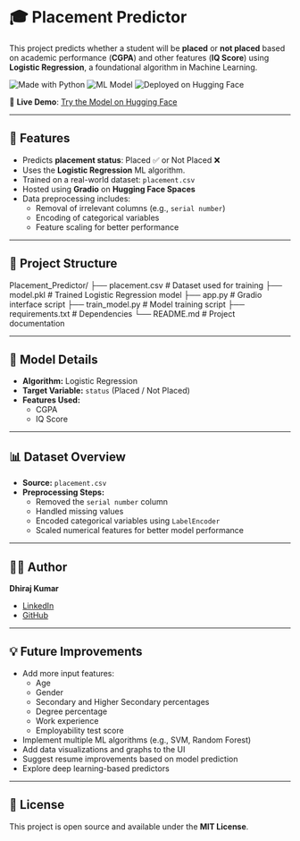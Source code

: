 # 🎓 Placement Predictor

This project predicts whether a student will be **placed** or **not placed** based on academic performance (**CGPA**) and other features (**IQ Score**) using **Logistic Regression**, a foundational algorithm in Machine Learning.

![Made with Python](https://img.shields.io/badge/Made%20with-Python-blue)
![ML Model](https://img.shields.io/badge/Machine%20Learning-Logistic%20Regression-yellowgreen)
![Deployed on Hugging Face](https://img.shields.io/badge/Deployed-HuggingFace-orange)

🔗 **Live Demo**: [Try the Model on Hugging Face](https://huggingface.co/spaces/Dhirajgupta440/Campus-Placement-Predictor)

---

## 📌 Features

- Predicts **placement status**: Placed ✅ or Not Placed ❌
- Uses the **Logistic Regression** ML algorithm.
- Trained on a real-world dataset: `placement.csv`
- Hosted using **Gradio** on **Hugging Face Spaces**
- Data preprocessing includes:
  - Removal of irrelevant columns (e.g., `serial number`)
  - Encoding of categorical variables
  - Feature scaling for better performance

---

## 📁 Project Structure

Placement_Predictor/
├── placement.csv # Dataset used for training
├── model.pkl # Trained Logistic Regression model
├── app.py # Gradio interface script
├── train_model.py # Model training script
├── requirements.txt # Dependencies
└── README.md # Project documentation


---

## 🧠 Model Details

- **Algorithm:** Logistic Regression
- **Target Variable:** `status` (Placed / Not Placed)
- **Features Used:**
  - CGPA
  - IQ Score

---

## 📊 Dataset Overview

- **Source:** `placement.csv`
- **Preprocessing Steps:**
  - Removed the `serial number` column
  - Handled missing values
  - Encoded categorical variables using `LabelEncoder`
  - Scaled numerical features for better model performance

---

## 🧑‍💻 Author

**Dhiraj Kumar**

- [LinkedIn](https://www.linkedin.com/in/dhiraj-kumar-93a17a308)
- [GitHub](https://github.com/Dhirajgupta440)

---

## 💡 Future Improvements

- Add more input features:
  - Age
  - Gender
  - Secondary and Higher Secondary percentages
  - Degree percentage
  - Work experience
  - Employability test score
- Implement multiple ML algorithms (e.g., SVM, Random Forest)
- Add data visualizations and graphs to the UI
- Suggest resume improvements based on model prediction
- Explore deep learning-based predictors

---

## 📄 License

This project is open source and available under the **MIT License**.

